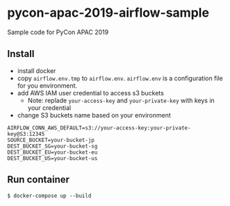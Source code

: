 # pycon-apac-2019-airflow-sample
Sample code for PyCon APAC 2019

## Install

* install docker
* copy `airflow.env.tmp` to `airflow.env`. `airflow.env` is a configuration file for you environment.
* add AWS IAM user credential to access s3 buckets
  * Note: replade `your-access-key` and `your-private-key` with keys in your credential
* change S3 buckets name based on your environment

```
AIRFLOW_CONN_AWS_DEFAULT=s3://your-access-key:your-private-key@S3:12345
SOURCE_BUCKET=your-bucket-jp
DEST_BUCKET_SG=your-bucket-sg
DEST_BUCKET_EU=your-bucket-eu
DEST_BUCKET_US=your-bucket-us
```

## Run container

```
$ docker-compose up --build
```